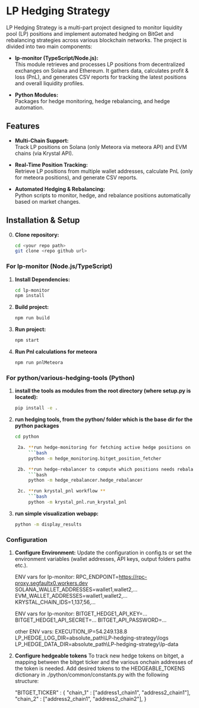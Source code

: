 # LP Hedging Strategy

LP Hedging Strategy is a multi-part project designed to monitor liquidity pool (LP) positions and implement automated hedging on BitGet and rebalancing strategies across various blockchain networks. The project is divided into two main components:

- **lp-monitor (TypeScript/Node.js):**  
  This module retrieves and processes LP positions from decentralized exchanges on Solana and Ethereum. It gathers data, calculates profit & loss (PnL), and generates CSV reports for tracking the latest positions and overall liquidity profiles.

- **Python Modules:**  
  Packages for hedge monitoring, hedge rebalancing, and hedge automation. 

## Features

- **Multi-Chain Support:**  
  Track LP positions on Solana (only Meteora via meteora API) and EVM chains (via Krystal API).

- **Real-Time Position Tracking:**  
  Retrieve LP positions from multiple wallet addresses, calculate PnL (only for meteora positions), and generate CSV reports.

- **Automated Hedging & Rebalancing:**  
  Python scripts to monitor, hedge, and rebalance positions automatically based on market changes.



## Installation & Setup

0. **Clone repository:**
   ```bash
   cd <your repo path>
   git clone <repo github url>

### For lp-monitor (Node.js/TypeScript)

1. **Install Dependencies:**
   ```bash
   cd lp-monitor
   npm install

2. **Build project:**
   ```bash
   npm run build

3. **Run project:**
   ```bash
   npm start

4. **Run Pnl calculations for meteora**
   ```bash
   npm run pnlMeteora

### For python/various-hedging-tools (Python)

1. **install the tools as modules from the root directory (where setup.py is located):**
   ```bash
   pip install -e .

2. **run hedging tools, from the python/ folder which is the base dir for the python packages**
   ```bash
   cd python

    2a. **run hedge-monitoring for fetching active hedge positions on Bitget:**
        ```bash
        python -m hedge_monitoring.bitget_position_fetcher

    2b. **run hedge-rebalancer to compute which positions needs rebalancing**
        ```bash
        python -m hedge_rebalancer.hedge_rebalancer

    2c. **run krystal_pnl workflow **
        ```bash
        python -m krystal_pnl.run_krystal_pnl

3. **run simple visualization webapp:**
    ```bash
    python -m display_results


### Configuration

1. **Configure Environment:**
   Update the configuration in config.ts or set the environment variables (wallet addresses, API keys, output folders paths etc.).

   ENV vars for lp-monitor: 
    RPC_ENDPOINT=https://rpc-proxy.segfaultx0.workers.dev
    SOLANA_WALLET_ADDRESSES=wallet1,wallet2,...
    EVM_WALLET_ADDRESSES=wallet1,wallet2,...
    KRYSTAL_CHAIN_IDS=1,137,56,...

   ENV vars for lp-monitor:
    BITGET_HEDGE1_API_KEY=...
    BITGET_HEDGE1_API_SECRET=...
    BITGET_API_PASSWORD=...

   other ENV vars:
    EXECUTION_IP=54.249.138.8
    LP_HEDGE_LOG_DIR=absolute_path\LP-hedging-strategy\logs
    LP_HEDGE_DATA_DIR=absolute_path\LP-hedging-strategy\lp-data

2. **Configure hedgeable tokens**
    To track new hedge tokens on bitget, a mapping between the bitget ticker and the various onchain addresses of the token is needed.
    Add desired tokens to the HEDGEABLE_TOKENS dictionary in ./python/common/constants.py  with the following structure:

    "BITGET_TICKER" : {
        "chain_1" : ["address1_chain1", "address2_chain1"],
        "chain_2" : ["address2_chain1", "address2_chain2"],
    }


